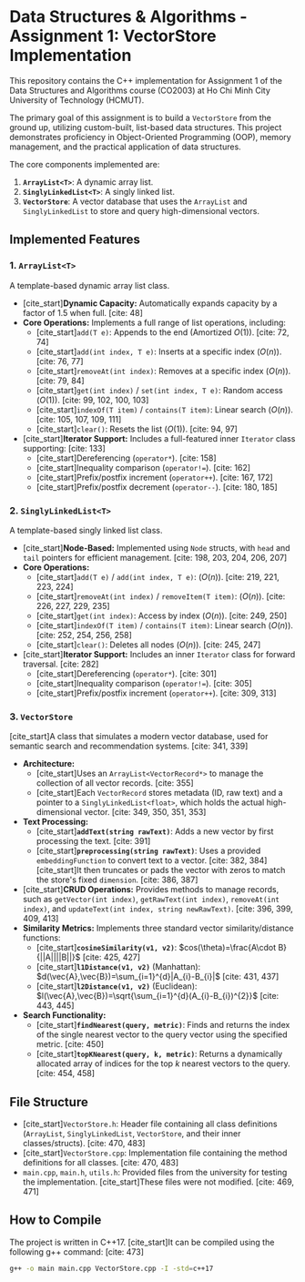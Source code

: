 # Data Structures & Algorithms - Assignment 1: VectorStore Implementation

This repository contains the C++ implementation for Assignment 1 of the Data Structures and Algorithms course (CO2003) at Ho Chi Minh City University of Technology (HCMUT).

The primary goal of this assignment is to build a `VectorStore` from the ground up, utilizing custom-built, list-based data structures. This project demonstrates proficiency in Object-Oriented Programming (OOP), memory management, and the practical application of data structures.

The core components implemented are:
1.  **`ArrayList<T>`**: A dynamic array list.
2.  **`SinglyLinkedList<T>`**: A singly linked list.
3.  **`VectorStore`**: A vector database that uses the `ArrayList` and `SinglyLinkedList` to store and query high-dimensional vectors.

## Implemented Features

### 1. `ArrayList<T>`

A template-based dynamic array list class.
* [cite_start]**Dynamic Capacity:** Automatically expands capacity by a factor of 1.5 when full. [cite: 48]
* **Core Operations:** Implements a full range of list operations, including:
    * [cite_start]`add(T e)`: Appends to the end (Amortized $O(1)$). [cite: 72, 74]
    * [cite_start]`add(int index, T e)`: Inserts at a specific index ($O(n)$). [cite: 76, 77]
    * [cite_start]`removeAt(int index)`: Removes at a specific index ($O(n)$). [cite: 79, 84]
    * [cite_start]`get(int index)` / `set(int index, T e)`: Random access ($O(1)$). [cite: 99, 102, 100, 103]
    * [cite_start]`indexOf(T item)` / `contains(T item)`: Linear search ($O(n)$). [cite: 105, 107, 109, 111]
    * [cite_start]`clear()`: Resets the list ($O(1)$). [cite: 94, 97]
* [cite_start]**Iterator Support:** Includes a full-featured inner `Iterator` class supporting: [cite: 133]
    * [cite_start]Dereferencing (`operator*`). [cite: 158]
    * [cite_start]Inequality comparison (`operator!=`). [cite: 162]
    * [cite_start]Prefix/postfix increment (`operator++`). [cite: 167, 172]
    * [cite_start]Prefix/postfix decrement (`operator--`). [cite: 180, 185]

### 2. `SinglyLinkedList<T>`

A template-based singly linked list class.
* [cite_start]**Node-Based:** Implemented using `Node` structs, with `head` and `tail` pointers for efficient management. [cite: 198, 203, 204, 206, 207]
* **Core Operations:**
    * [cite_start]`add(T e)` / `add(int index, T e)`: ($O(n)$). [cite: 219, 221, 223, 224]
    * [cite_start]`removeAt(int index)` / `removeItem(T item)`: ($O(n)$). [cite: 226, 227, 229, 235]
    * [cite_start]`get(int index)`: Access by index ($O(n)$). [cite: 249, 250]
    * [cite_start]`indexOf(T item)` / `contains(T item)`: Linear search ($O(n)$). [cite: 252, 254, 256, 258]
    * [cite_start]`clear()`: Deletes all nodes ($O(n)$). [cite: 245, 247]
* [cite_start]**Iterator Support:** Includes an inner `Iterator` class for forward traversal. [cite: 282]
    * [cite_start]Dereferencing (`operator*`). [cite: 301]
    * [cite_start]Inequality comparison (`operator!=`). [cite: 305]
    * [cite_start]Prefix/postfix increment (`operator++`). [cite: 309, 313]

### 3. `VectorStore`

[cite_start]A class that simulates a modern vector database, used for semantic search and recommendation systems. [cite: 341, 339]

* **Architecture:**
    * [cite_start]Uses an `ArrayList<VectorRecord*>` to manage the collection of all vector records. [cite: 355]
    * [cite_start]Each `VectorRecord` stores metadata (ID, raw text) and a pointer to a `SinglyLinkedList<float>`, which holds the actual high-dimensional vector. [cite: 349, 350, 351, 353]
* **Text Processing:**
    * [cite_start]**`addText(string rawText)`**: Adds a new vector by first processing the text. [cite: 391]
    * [cite_start]**`preprocessing(string rawText)`**: Uses a provided `embeddingFunction` to convert text to a vector. [cite: 382, 384] [cite_start]It then truncates or pads the vector with zeros to match the store's fixed `dimension`. [cite: 386, 387]
* [cite_start]**CRUD Operations:** Provides methods to manage records, such as `getVector(int index)`, `getRawText(int index)`, `removeAt(int index)`, and `updateText(int index, string newRawText)`. [cite: 396, 399, 409, 413]
* **Similarity Metrics:** Implements three standard vector similarity/distance functions:
    * [cite_start]**`cosineSimilarity(v1, v2)`**: $cos(\theta)=\frac{A\cdot B}{||A||||B||}$ [cite: 425, 427]
    * [cite_start]**`l1Distance(v1, v2)`** (Manhattan): $d(\vec{A},\vec{B})=\sum_{i=1}^{d}|A_{i}-B_{i}|$ [cite: 431, 437]
    * [cite_start]**`l2Distance(v1, v2)`** (Euclidean): $l(\vec{A},\vec{B})=\sqrt{\sum_{i=1}^{d}(A_{i}-B_{i})^{2}}$ [cite: 443, 445]
* **Search Functionality:**
    * [cite_start]**`findNearest(query, metric)`**: Finds and returns the index of the single nearest vector to the query vector using the specified metric. [cite: 450]
    * [cite_start]**`topKNearest(query, k, metric)`**: Returns a dynamically allocated array of indices for the top $k$ nearest vectors to the query. [cite: 454, 458]

## File Structure

* [cite_start]`VectorStore.h`: Header file containing all class definitions (`ArrayList`, `SinglyLinkedList`, `VectorStore`, and their inner classes/structs). [cite: 470, 483]
* [cite_start]`VectorStore.cpp`: Implementation file containing the method definitions for all classes. [cite: 470, 483]
* `main.cpp`, `main.h`, `utils.h`: Provided files from the university for testing the implementation. [cite_start]These files were not modified. [cite: 469, 471]

## How to Compile

The project is written in C++17. [cite_start]It can be compiled using the following g++ command: [cite: 473]

```bash
g++ -o main main.cpp VectorStore.cpp -I -std=c++17
